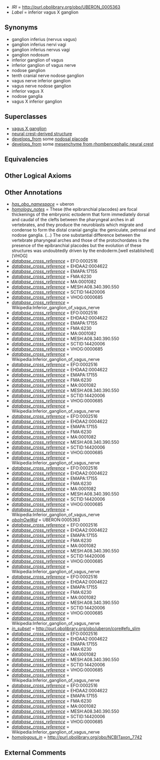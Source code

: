  * *IRI* = http://purl.obolibrary.org/obo/UBERON_0005363
 * *Label* = inferior vagus X ganglion

## Synonyms

 * ganglion inferius (nervus vagus)
 * ganglion inferius nervi vagi
 * ganglion inferius nervus vagi
 * ganglion nodosum
 * inferior ganglion of vagus
 * inferior ganglion of vagus nerve
 * nodose ganglion
 * tenth cranial nerve nodose ganglion
 * vagus nerve inferior ganglion
 * vagus nerve nodose ganglion
 * inferior vagus X
 * nodose ganglia
 * vagus X inferior ganglion

## Superclasses

 * [vagus X ganglion](../../UBERON/62/UBERON_0005362.md)
 * [neural crest-derived structure](../../UBERON/13/UBERON_0010313.md)
 * [develops_from](../../RO/02/RO_0002202.md) some [nodosal placode](../../UBERON/26/UBERON_0009126.md)
 * [develops_from](../../RO/02/RO_0002202.md) some [mesenchyme from rhombencephalic neural crest](../../UBERON/58/UBERON_0010258.md)

## Equivalencies


## Other Logical Axioms


## Other Annotations

 * *[has_obo_namespace](../../ce/oboInOwl#hasOBONamespace.md)* = uberon
 * *[homology_notes](../../UBPROP/03/UBPROP_0000003.md)* = These (the epibranchial placodes) are focal thickenings of the embryonic ectoderm that form immediately dorsal and caudal of the clefts between the pharyngeal arches in all vertebrates, and they produce the neuroblasts which migrate and condense to form the distal cranial ganglia: the geniculate, petrosal and nodose ganglia. (...) The one substantial difference between the vertebrate pharyngeal arches and those of the protochordates is the presence of the epibranchial placodes but the evolution of these structures was undoubtedly driven by the endoderm.[well established][VHOG]
 * *[database_cross_reference](../../ef/oboInOwl#hasDbXref.md)* = EFO:0002516
 * *[database_cross_reference](../../ef/oboInOwl#hasDbXref.md)* = EHDAA2:0004622
 * *[database_cross_reference](../../ef/oboInOwl#hasDbXref.md)* = EMAPA:17155
 * *[database_cross_reference](../../ef/oboInOwl#hasDbXref.md)* = FMA:6230
 * *[database_cross_reference](../../ef/oboInOwl#hasDbXref.md)* = MA:0001082
 * *[database_cross_reference](../../ef/oboInOwl#hasDbXref.md)* = MESH:A08.340.390.550
 * *[database_cross_reference](../../ef/oboInOwl#hasDbXref.md)* = SCTID:14420006
 * *[database_cross_reference](../../ef/oboInOwl#hasDbXref.md)* = VHOG:0000685
 * *[database_cross_reference](../../ef/oboInOwl#hasDbXref.md)* = Wikipedia:Inferior_ganglion_of_vagus_nerve
 * *[database_cross_reference](../../ef/oboInOwl#hasDbXref.md)* = EFO:0002516
 * *[database_cross_reference](../../ef/oboInOwl#hasDbXref.md)* = EHDAA2:0004622
 * *[database_cross_reference](../../ef/oboInOwl#hasDbXref.md)* = EMAPA:17155
 * *[database_cross_reference](../../ef/oboInOwl#hasDbXref.md)* = FMA:6230
 * *[database_cross_reference](../../ef/oboInOwl#hasDbXref.md)* = MA:0001082
 * *[database_cross_reference](../../ef/oboInOwl#hasDbXref.md)* = MESH:A08.340.390.550
 * *[database_cross_reference](../../ef/oboInOwl#hasDbXref.md)* = SCTID:14420006
 * *[database_cross_reference](../../ef/oboInOwl#hasDbXref.md)* = VHOG:0000685
 * *[database_cross_reference](../../ef/oboInOwl#hasDbXref.md)* = Wikipedia:Inferior_ganglion_of_vagus_nerve
 * *[database_cross_reference](../../ef/oboInOwl#hasDbXref.md)* = EFO:0002516
 * *[database_cross_reference](../../ef/oboInOwl#hasDbXref.md)* = EHDAA2:0004622
 * *[database_cross_reference](../../ef/oboInOwl#hasDbXref.md)* = EMAPA:17155
 * *[database_cross_reference](../../ef/oboInOwl#hasDbXref.md)* = FMA:6230
 * *[database_cross_reference](../../ef/oboInOwl#hasDbXref.md)* = MA:0001082
 * *[database_cross_reference](../../ef/oboInOwl#hasDbXref.md)* = MESH:A08.340.390.550
 * *[database_cross_reference](../../ef/oboInOwl#hasDbXref.md)* = SCTID:14420006
 * *[database_cross_reference](../../ef/oboInOwl#hasDbXref.md)* = VHOG:0000685
 * *[database_cross_reference](../../ef/oboInOwl#hasDbXref.md)* = Wikipedia:Inferior_ganglion_of_vagus_nerve
 * *[database_cross_reference](../../ef/oboInOwl#hasDbXref.md)* = EFO:0002516
 * *[database_cross_reference](../../ef/oboInOwl#hasDbXref.md)* = EHDAA2:0004622
 * *[database_cross_reference](../../ef/oboInOwl#hasDbXref.md)* = EMAPA:17155
 * *[database_cross_reference](../../ef/oboInOwl#hasDbXref.md)* = FMA:6230
 * *[database_cross_reference](../../ef/oboInOwl#hasDbXref.md)* = MA:0001082
 * *[database_cross_reference](../../ef/oboInOwl#hasDbXref.md)* = MESH:A08.340.390.550
 * *[database_cross_reference](../../ef/oboInOwl#hasDbXref.md)* = SCTID:14420006
 * *[database_cross_reference](../../ef/oboInOwl#hasDbXref.md)* = VHOG:0000685
 * *[database_cross_reference](../../ef/oboInOwl#hasDbXref.md)* = Wikipedia:Inferior_ganglion_of_vagus_nerve
 * *[database_cross_reference](../../ef/oboInOwl#hasDbXref.md)* = EFO:0002516
 * *[database_cross_reference](../../ef/oboInOwl#hasDbXref.md)* = EHDAA2:0004622
 * *[database_cross_reference](../../ef/oboInOwl#hasDbXref.md)* = EMAPA:17155
 * *[database_cross_reference](../../ef/oboInOwl#hasDbXref.md)* = FMA:6230
 * *[database_cross_reference](../../ef/oboInOwl#hasDbXref.md)* = MA:0001082
 * *[database_cross_reference](../../ef/oboInOwl#hasDbXref.md)* = MESH:A08.340.390.550
 * *[database_cross_reference](../../ef/oboInOwl#hasDbXref.md)* = SCTID:14420006
 * *[database_cross_reference](../../ef/oboInOwl#hasDbXref.md)* = VHOG:0000685
 * *[database_cross_reference](../../ef/oboInOwl#hasDbXref.md)* = Wikipedia:Inferior_ganglion_of_vagus_nerve
 * *[oboInOwl#id](../../id/oboInOwl#id.md)* = UBERON:0005363
 * *[database_cross_reference](../../ef/oboInOwl#hasDbXref.md)* = EFO:0002516
 * *[database_cross_reference](../../ef/oboInOwl#hasDbXref.md)* = EHDAA2:0004622
 * *[database_cross_reference](../../ef/oboInOwl#hasDbXref.md)* = EMAPA:17155
 * *[database_cross_reference](../../ef/oboInOwl#hasDbXref.md)* = FMA:6230
 * *[database_cross_reference](../../ef/oboInOwl#hasDbXref.md)* = MA:0001082
 * *[database_cross_reference](../../ef/oboInOwl#hasDbXref.md)* = MESH:A08.340.390.550
 * *[database_cross_reference](../../ef/oboInOwl#hasDbXref.md)* = SCTID:14420006
 * *[database_cross_reference](../../ef/oboInOwl#hasDbXref.md)* = VHOG:0000685
 * *[database_cross_reference](../../ef/oboInOwl#hasDbXref.md)* = Wikipedia:Inferior_ganglion_of_vagus_nerve
 * *[database_cross_reference](../../ef/oboInOwl#hasDbXref.md)* = EFO:0002516
 * *[database_cross_reference](../../ef/oboInOwl#hasDbXref.md)* = EHDAA2:0004622
 * *[database_cross_reference](../../ef/oboInOwl#hasDbXref.md)* = EMAPA:17155
 * *[database_cross_reference](../../ef/oboInOwl#hasDbXref.md)* = FMA:6230
 * *[database_cross_reference](../../ef/oboInOwl#hasDbXref.md)* = MA:0001082
 * *[database_cross_reference](../../ef/oboInOwl#hasDbXref.md)* = MESH:A08.340.390.550
 * *[database_cross_reference](../../ef/oboInOwl#hasDbXref.md)* = SCTID:14420006
 * *[database_cross_reference](../../ef/oboInOwl#hasDbXref.md)* = VHOG:0000685
 * *[database_cross_reference](../../ef/oboInOwl#hasDbXref.md)* = Wikipedia:Inferior_ganglion_of_vagus_nerve
 * *[in_subset](../../et/oboInOwl#inSubset.md)* = http://purl.obolibrary.org/obo/uberon/core#efo_slim
 * *[database_cross_reference](../../ef/oboInOwl#hasDbXref.md)* = EFO:0002516
 * *[database_cross_reference](../../ef/oboInOwl#hasDbXref.md)* = EHDAA2:0004622
 * *[database_cross_reference](../../ef/oboInOwl#hasDbXref.md)* = EMAPA:17155
 * *[database_cross_reference](../../ef/oboInOwl#hasDbXref.md)* = FMA:6230
 * *[database_cross_reference](../../ef/oboInOwl#hasDbXref.md)* = MA:0001082
 * *[database_cross_reference](../../ef/oboInOwl#hasDbXref.md)* = MESH:A08.340.390.550
 * *[database_cross_reference](../../ef/oboInOwl#hasDbXref.md)* = SCTID:14420006
 * *[database_cross_reference](../../ef/oboInOwl#hasDbXref.md)* = VHOG:0000685
 * *[database_cross_reference](../../ef/oboInOwl#hasDbXref.md)* = Wikipedia:Inferior_ganglion_of_vagus_nerve
 * *[database_cross_reference](../../ef/oboInOwl#hasDbXref.md)* = EFO:0002516
 * *[database_cross_reference](../../ef/oboInOwl#hasDbXref.md)* = EHDAA2:0004622
 * *[database_cross_reference](../../ef/oboInOwl#hasDbXref.md)* = EMAPA:17155
 * *[database_cross_reference](../../ef/oboInOwl#hasDbXref.md)* = FMA:6230
 * *[database_cross_reference](../../ef/oboInOwl#hasDbXref.md)* = MA:0001082
 * *[database_cross_reference](../../ef/oboInOwl#hasDbXref.md)* = MESH:A08.340.390.550
 * *[database_cross_reference](../../ef/oboInOwl#hasDbXref.md)* = SCTID:14420006
 * *[database_cross_reference](../../ef/oboInOwl#hasDbXref.md)* = VHOG:0000685
 * *[database_cross_reference](../../ef/oboInOwl#hasDbXref.md)* = Wikipedia:Inferior_ganglion_of_vagus_nerve
 * *[homologous_in](../../core#homologous/in/core#homologous_in.md)* = http://purl.obolibrary.org/obo/NCBITaxon_7742

## External Comments

